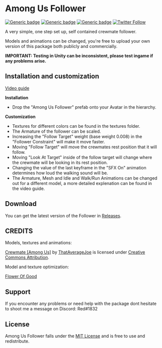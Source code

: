 # Among Us Follower
[![Generic badge](https://img.shields.io/badge/Unity-2019.4.31f1-informational.svg)](https://unity3d.com/unity/whats-new/2019.4.31)
[![Generic badge](https://img.shields.io/badge/License-MIT-informational.svg)](https://github.com/hfcRed/Among-Us-Follower/blob/main/LICENSE)
[![Generic badge](https://img.shields.io/github/downloads/hfcRed/Player-Tracker/total?label=Downloads)](https://github.com/hfcRed/Player-Tracker/releases/latest)
[![Twitter Follow](https://img.shields.io/twitter/follow/VRCRedd.svg?style=social)](https://twitter.com/VRCRedd)

A very simple, one step set up, self contained crewmate follower.

Models and animations can be changed, you're free to upload your own version of this package both publicly and commercially.

**IMPORTANT: Testing in Unity can be inconsistent, please test ingame if any problems arise.**

## Installation and customization

[Video guide](https://youtu.be/dRy1cG9nCTo)

**Installation**

* Drop the "Among Us Follower" prefab onto your Avatar in the hierarchy.

**Customization**

* Textures for different colors can be found in the textures folder.
* The Armature of the follower can be scaled.
* Increasing the "Follow Target" weight (base weight 0.008) in the "Follower Constraint" will make it move faster.
* Moving "Follow Target" will move the crewmates rest position that it will follow.
* Moving "Look At Target" inside of the follow target will change where the crewmate will be looking in its rest position.
* Changing the value of the last keyframe in the "SFX On" animation determines how loud the walking sound will be.
* The Armature, Mesh and Idle and Walk/Run Animations can be changed out for a different model, a more detailed explenation can be found in the video guide.

## Download

You can get the latest version of the Follower in [Releases](https://github.com/hfcRed/Among-Us-Follower/releases/latest).

## CREDITS

Models, textures and animations:

[Crewmate [Among Us]](https://skfb.ly/o7tCN) by [ThatAverageJoe](https://sketchfab.com/joewood0203) is licensed under [Creative Commons Attribution](http://creativecommons.org/licenses/by/4.0/).

Model and texture optimization:

[Flower Of Good](https://twitter.com/FlowerGoodYes?t=TA82-6yBUFmA8vuhOQgn6A&s=09)

## Support

If you encounter any problems or need help with the package dont hesitate to shoot me a message on Discord:
Red#1832

## License

Among Us Follower falls under the [MIT License](https://github.com/hfcRed/Among-Us-Follower/blob/main/LICENSE) and is free to use and redistribute.
